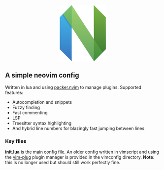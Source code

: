 <p align="center">
	<img src="img/neovim-logo.png" class="centerImage" width="150" height="183">
</p>

## A simple neovim config 
Written in lua and using [packer.nvim](https://github.com/wbthomason/packer.nvim) to manage plugins. Supported features:
* Autocompletion and snippets
* Fuzzy finding
* Fast commenting
* LSP 
* Treesitter syntax highlighting
* And hybrid line numbers for blazingly fast jumping between lines


### Key files
**init.lua** is the main config file. An older config written in vimscript and using the [vim-plug](https://github.com/junegunn/vim-plug) plugin manager is provided in the vimconfig directory. **Note:** this is no longer used but should still work perfectly fine.
